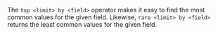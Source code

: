 The `top <limit> by <field>` operator makes it easy to find the most common
values for the given field. Likewise, `rare <limit> by <field>` returns the
least common values for the given field.
